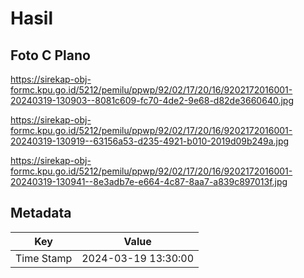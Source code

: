 # Hasil

## Foto C Plano

https://sirekap-obj-formc.kpu.go.id/5212/pemilu/ppwp/92/02/17/20/16/9202172016001-20240319-130903--8081c609-fc70-4de2-9e68-d82de3660640.jpg

https://sirekap-obj-formc.kpu.go.id/5212/pemilu/ppwp/92/02/17/20/16/9202172016001-20240319-130919--63156a53-d235-4921-b010-2019d09b249a.jpg

https://sirekap-obj-formc.kpu.go.id/5212/pemilu/ppwp/92/02/17/20/16/9202172016001-20240319-130941--8e3adb7e-e664-4c87-8aa7-a839c897013f.jpg


## Metadata

| Key        | Value               |
| ---------- | ------------------- |
| Time Stamp | 2024-03-19 13:30:00 |



